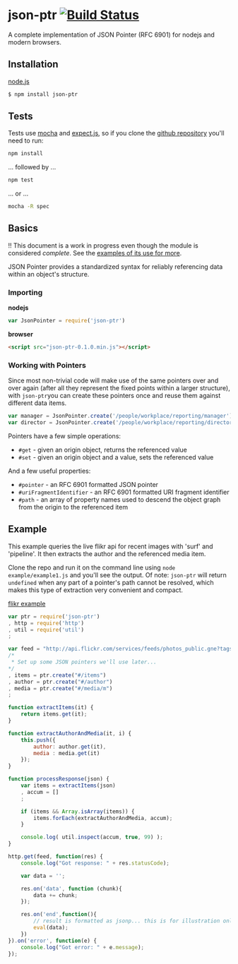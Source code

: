 # json-ptr [![Build Status](https://travis-ci.org/flitbit/json-ptr.png)](http://travis-ci.org/flitbit/json-ptr)

A complete implementation of JSON Pointer (RFC 6901) for nodejs and modern browsers.

## Installation

[node.js](http://nodejs.org)
```bash
$ npm install json-ptr
```

## Tests

Tests use [mocha](http://visionmedia.github.io/mocha/) and [expect.js](https://github.com/LearnBoost/expect.js/), so if you clone the [github repository](https://github.com/flitbit/minioc) you'll need to run:

```bash
npm install
```

... followed by ...

```bash
npm test
```

... or ...

```bash
mocha -R spec
```

## Basics

!! This document is a work in progress even though the module is considered *complete*. See the [examples of its use for more](https://github.com/flitbit/json-ptr/tree/master/examples).

JSON Pointer provides a standardized syntax for reliably referencing data within an object's structure.

### Importing

**nodejs**
```javascript
var JsonPointer = require('json-ptr')
```

**browser**
```html
<script src="json-ptr-0.1.0.min.js"></script>
```

### Working with Pointers

Since most non-trivial code will make use of the same pointers over and over again (after all they represent the fixed points within a larger structure), with `json-ptr`you can create these pointers once and reuse them against different data items.

```javascript
var manager = JsonPointer.create('/people/workplace/reporting/manager');
var director = JsonPointer.create('/people/workplace/reporting/director');
```

Pointers have a few simple operations:

* `#get` - given an origin object, returns the referenced value
* `#set` - given an origin object and a value, sets the referenced value

And a few useful properties:

* `#pointer` - an RFC 6901 formatted JSON pointer
* `#uriFragmentIdentifier` - an RFC 6901 formatted URI fragment identifier
* `#path` - an array of property names used to descend the object graph from the origin to the referenced item

## Example


This example queries the live flikr api for recent images with 'surf' and 'pipeline'. It then extracts the author and the referenced media item.

Clone the repo and run it on the command line using `node example/example1.js` and you'll see the output. Of note: `json-ptr` will return `undefined` when any part of a pointer's path cannot be resolved, which makes this type of extraction very convenient and compact.

[flikr example](https://github.com/flitbit/json-ptr/blob/master/examples/example1.js)
```javascript
var ptr = require('json-ptr')
, http = require('http')
, util = require('util')
;

var feed = "http://api.flickr.com/services/feeds/photos_public.gne?tags=surf,pipeline&tagmode=all&format=json&jsoncallback=processResponse"
/*
 * Set up some JSON pointers we'll use later...
*/
, items = ptr.create("#/items")
, author = ptr.create("#/author")
, media = ptr.create("#/media/m")
;

function extractItems(it) {
	return items.get(it);
}

function extractAuthorAndMedia(it, i) {
	this.push({
		author: author.get(it),
		media : media.get(it)
	});
}

function processResponse(json) {
	var items = extractItems(json)
	, accum = []
	;

	if (items && Array.isArray(items)) {
		items.forEach(extractAuthorAndMedia, accum);
	}

	console.log( util.inspect(accum, true, 99) );
}

http.get(feed, function(res) {
	console.log("Got response: " + res.statusCode);

	var data = '';

	res.on('data', function (chunk){
		data += chunk;
	});

	res.on('end',function(){
		// result is formatted as jsonp... this is for illustration only.
		eval(data);
	})
}).on('error', function(e) {
	console.log("Got error: " + e.message);
});
```

